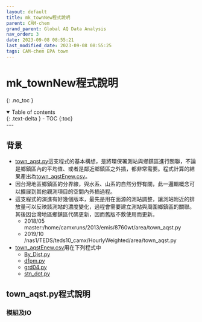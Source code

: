 ```yaml
---
layout: default
title: mk_townNew程式說明
parent: CAM-chem
grand_parent: Global AQ Data Analysis
nav_order: 3
date: 2023-09-08 08:55:21
last_modified_date: 2023-09-08 08:55:25
tags: CAM-chem EPA town
---
```


# mk_townNew程式說明
{: .no_toc }

<details open markdown="block">
  <summary>
    Table of contents
  </summary>
  {: .text-delta }
- TOC
{:toc}
</details>
---

## 背景

- [town_aqst.py][2]這支程式的基本構想，是將環保署測站與鄉鎮區進行關聯，不論是鄉鎮區內的平均值、或者是鄰近鄉鎮區之外插，都非常需要。程式計算的結果產出為[town_aqstEnew.csv][town_aqstEnew.csv]。
- 因台灣地區鄉鎮區的分界線，與水系、山系的自然分野有關，此一邏輯概念可以擴展到其他觀測項目的空間內外插過程。
- 這支程式的演進有好幾個版本，最先是用在面源的測站調整，讓測站附近的排放量可以反映該測站的濃度變化，過程會需要建立測站與周圍鄉鎮區的關聯。其後因台灣地區鄉鎮區代碼更新，因而舊版不敷使用而更新。
  - 2018/05 master:/home/camxruns/2013/emis/8760wt/area/town_aqst.py
  - 2019/10 /nas1/TEDS/teds10_camx/HourlyWeighted/area/town_aqst.py
- [town_aqstEnew.csv][town_aqstEnew.csv]用在下列程式中
  - [By_Dist.py](../../../CAMx/PostProcess/99.8By_DIST.md)
  - [dfpm.py](./CAM_pys/dfpm.py)
  - [grd04.py](./CAM_pys/grd04.py)
  - [stn_dot.py](../../TWNAQ/stn_dot.md)

## town_aqst.py程式說明

### 模組及IO

```python

```
```python
```
```python
```
```python
```
```python
```
```python
```
```python
```
```python
```


[2]: https://github.com/sinotec2/Focus-on-Air-Quality/blob/main/AQana/GAQuality/NCAR_ACOM/CAM_pys/mk_townNew.py "mk_townNew.py"
[town_aqstEnew.csv]: https://github.com/sinotec2/Focus-on-Air-Quality/blob/main/AQana/GAQuality/NCAR_ACOM/CAM_pys/town_aqstEnew.csv "鄉鎮區與測站編號的對照表"
[geotiff]: https://sinotec2.github.io/Focus-on-Air-Quality/utilities/GIS/GeoTiff/ "python解析GeoTiff檔"